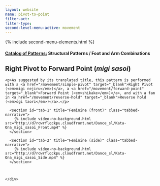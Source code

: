 ```yaml
---
layout: website
name: pivot-to-point
filter-act:
filter-type:
second-level-menu-active: movement
---
```

{% include second-menu-elements.html %}

<main class="page-content">
  <div class="text-container">
    <h4><a href="/movement/">Catalog of Patterns:</a> Structural Patterns / Foot and Arm Combinations</h4>
    <h2>Right Pivot to Forward Point (<em>migi sasoi</em>)</h2>

    <p>As suggested by its translated title, this pattern is performed with a <a href="/movement/simple-pivot" target="_blank">Right Pivot (<em>migi nejiru</em>)</a>, a <a href="/movement/forward-point" target="_blank">Forward Point (<em>shikake</em>)</a>, and with a fan in <a href="/movement/reverse-hold" target="_blank">Reverse hold (<em>ōgi taori</em>)</a>.</p>


  </div>


<div class="tabs-container">
  <div class="tabs-container__links">
    <div class="wrapper">
      <div id="tabs"></div>
    </div>
  </div>
  <div class="tabs-container__content">
    <div class="wrapper">

      <section id="tab-1" title="Feminine (front)" class="tabbed-narrative">
        {% include video-no-background.html src="http://d7rcwrflqckpu.cloudfront.net/Dance_sl/Kata-Ona_migi_sasoi_Front.mp4" %}
      </section>

      <section id="tab-2" title="Feminine (side)" class="tabbed-narrative">
        {% include video-no-background.html src="http://d7rcwrflqckpu.cloudfront.net/Dance_sl/Kata-Ona_migi_sasoi_Side.mp4" %}
      </section>



    </div>
  </div>
</div>
</main>
